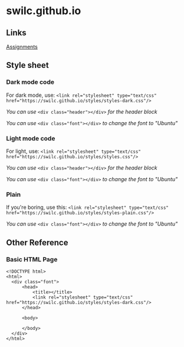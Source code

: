 # swilc.github.io

## Links
[Assignments](https://swilc.github.io/school)

## Style sheet
### Dark mode code
  For dark mode, use:
  `<link rel="stylesheet" type="text/css" href="https://swilc.github.io/styles/styles-dark.css"/>`
  
   _You can use_ 
   `<div class="header"></div>` 
   _for the header block_
   
   _You can use_ 
   `<div class="font"></div>` 
   _to change the font to "Ubuntu"_
   
### Light mode code
  For light, use:
  `<link rel="stylesheet" type="text/css" href="https://swilc.github.io/styles/styles.css"/>`
  
  _You can use_ 
  `<div class="header"></div>` 
  _for the header block_
  
  _You can use_ 
  `<div class="font"></div>` 
  _to change the font to "Ubuntu"_

### Plain
  If you're boring, use this:
  `<link rel="stylesheet" type="text/css" href="https://swilc.github.io/styles/styles-plain.css"/>`
  
  _You can use_ 
  `<div class="font"></div>` 
  _to change the font to "Ubuntu"_
  
## Other Reference
### Basic HTML Page
  ```
<!DOCTYPE html>
<html>
    <div class="font">
        <head>
            <title></title>
            <link rel="stylesheet" type="text/css" href="https://swilc.github.io/styles/styles-dark.css"/>
        </head>

        <body>
            
        </body>
    </div>
</html>
```
